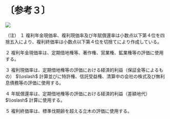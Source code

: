 # 〔参考３〕

![](https://www.nta.go.jp/tmp/63f8f5b6-e668-4d9f-8aec-3bfc7c21b2ad/images/962347089d5e4d5b94edc53def2f9b6dc968fe4947f0f15e69427b5066c0749a.jpg)

（注） １ 複利年金現価率、複利現価率及び年賦償還率は小数点以下第４位を四捨五入により、複利終価率は小数点以下第４位を切捨てにより作成している。

２ 複利年金現価率は、定期借地権等、著作権、営業権、鉱業権等の評価に使用する。

３ 複利現価率は、定期借地権等の評価における経済的利益（保証金等によるもの） $\\oslash$ 計算並びに特許権、信託受益権、清算中の会社の株式及び無利息債務等の評価に使用する。

４ 年賦償還率は、定期借地権等の評価における経済的利益（差額地代） $\\oslash$ 計算に使用する。

５ 複利終価率は、標準伐期齢を超える立木の評価に使用する。